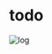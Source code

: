 # todo
![log](https://user-images.githubusercontent.com/109285951/186060100-fc876a06-b125-4749-ac49-60635708671f.jpg)
